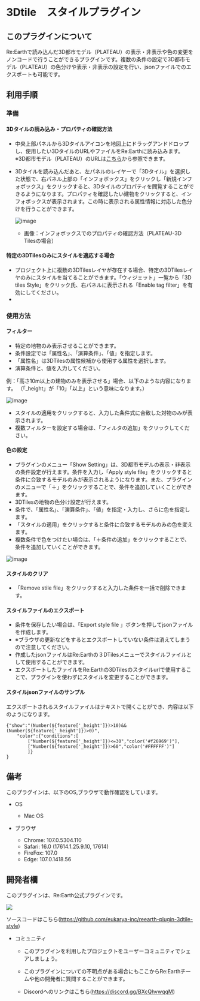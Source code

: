 # 3Dtile　スタイルプラグイン


## このプラグインについて
Re:Earthで読み込んだ3D都市モデル（PLATEAU）の表示・非表示や色の変更をノンコードで行うことができるプラグインです。複数の条件の設定で3D都市モデル（PLATEAU）の色分けや表示・非表示の設定を行い、jsonファイルでのエクスポートも可能です。

## 利用手順

### 準備
#### 3Dタイルの読み込み・プロパティの確認方法
- 中央上部パネルから3Dタイルアイコンを地図上にドラッグアンドドロップし、使用したい3DタイルのURLやファイルをRe:Earthに読み込みます。
  ※3D都市モデル（PLATEAU）のURLは[こちら](https://github.com/Project-PLATEAU/plateau-streaming-tutorial/blob/main/3d-tiles/plateau-3dtiles-streaming.md)から参照できます。

- 3Dタイルを読み込んだあと、左パネルのレイヤーで「3Dタイル」を選択した状態で、右パネル上部の「インフォボックス」をクリックし「新規インフォボックス」をクリックすると、3Dタイルのプロパティを閲覧することができるようになります。プロパティを確認したい建物をクリックすると、インフォボックスが表示されます。この時に表示される属性情報に対応した色分けを行うことができます。
  

  ![image](https://eukarya-inc.github.io/reearth-plugin-3dtile-style/src/img1.png)

  - 画像：インフォボックスでのプロパティの確認方法（PLATEAU-3D Tilesの場合）


#### 特定の3DTilesのみにスタイルを適応する場合
- プロジェクト上に複数の3DTilesレイヤが存在する場合、特定の3DTilesレイヤのみにスタイルを当てることができます。「ウィジェット」一覧から「3D tiles Style」をクリック氏、右パネルに表示される「Enable tag filter」を有効にしてください。
- 
### 使用方法
#### フィルター
- 特定の地物のみ表示させることができます。
- 条件設定では「属性名」、「演算条件」、「値」を指定します。
- 「属性名」は3DTilesの属性候補から使用する属性を選択します。
- 演算条件と、値を入力してください。

例：「高さ10m以上の建物のみを表示させる」場合、以下のような内容になります。
（「_height」が「10」「以上」という意味になります。）
  
  ![image](https://eukarya-inc.github.io/reearth-plugin-3dtile-style/src/img2.png)
  
- スタイルの適用をクリックすると、入力した条件式に合致した対物のみが表示されます。
- 複数フィルターを設定する場合は、「フィルタの追加」をクリックしてください。



#### 色の設定
- プラグインのメニュー「Show Setting」は、3D都市モデルの表示・非表示の条件設定が行えます。条件を入力し「Apply style file」をクリックすると条件に合致するモデルのみが表示されるようになります。また、プラグインのメニューで「＋」をクリックすることで、条件を追加していくことができます。
- 3DTilesの地物の色分け設定が行えます。
- 条件で、「属性名」、「演算条件」、「値」を指定・入力し、さらに色を指定します。
- 「スタイルの適用」をクリックすると条件に合致するモデルのみの色を変えます。
- 複数条件で色をつけたい場合は、「＋条件の追加」をクリックすることで、条件を追加していくことができます。
  
 ![image](https://eukarya-inc.github.io/reearth-plugin-3dtile-style/src/img3.png)

#### スタイルのクリア
  - 「Remove stile file」をクリックすると入力した条件を一括で削除できます。

#### スタイルファイルのエクスポート
- 条件を保存したい場合は、「Export style file 」ボタンを押してjsonファイルを作成します。
- ※ブラウザの更新などをするとエクスポートしていない条件は消えてしまうので注意してください。
- 作成したjsonファイルはRe:Earthの３DTilesメニューでスタイルファイルとして使用することができます。
- エクスポートしたファイルをRe:Earthの3DTilesのスタイルurlで使用することで、プラグインを使わずにスタイルを変更することができます。

#### スタイルjsonファイルのサンプル
エクスポートされるスタイルファイルはテキストで開くことができ、内容は以下のようになります。


```
{"show":"(Number(${feature['_height']})>10)&&(Number(${feature['_height']})>0)",
    "color":{"conditions":[
        ["Number(${feature['_height']})<=30","color('#f26969')"],
        ["Number(${feature['_height']})>60","color('#FFFFFF')"]
        ]}
}
```


## 備考

このプラグインは、以下のOS,ブラウザで動作確認をしています。

- OS
  - Mac OS

- ブラウザ
  - Chrome: 107.0.5304.110
  - Safari: 16.0 (17614.1.25.9.10, 17614)
  - FireFox: 107.0
  - Edge: 107.0.1418.56


## 開発者欄

このプラグインは、Re:Earth公式プラグインです。

 ![](https://eukarya-inc.github.io/reearth-plugin-shinsuiNavi/src/logo-3.png)

ソースコードはこちら(https://github.com/eukarya-inc/reearth-plugin-3dtile-style)

- コミュニティ

  - このプラグインを利用したプロジェクトをユーザーコミュニティでシェアしましょう。

  - このプラグインについての不明点がある場合にもここからRe:Earthチームや他の開発者に質問することができます。

  - Discordへのリンクはこちら(https://discord.gg/BXcQhvwqqM)
